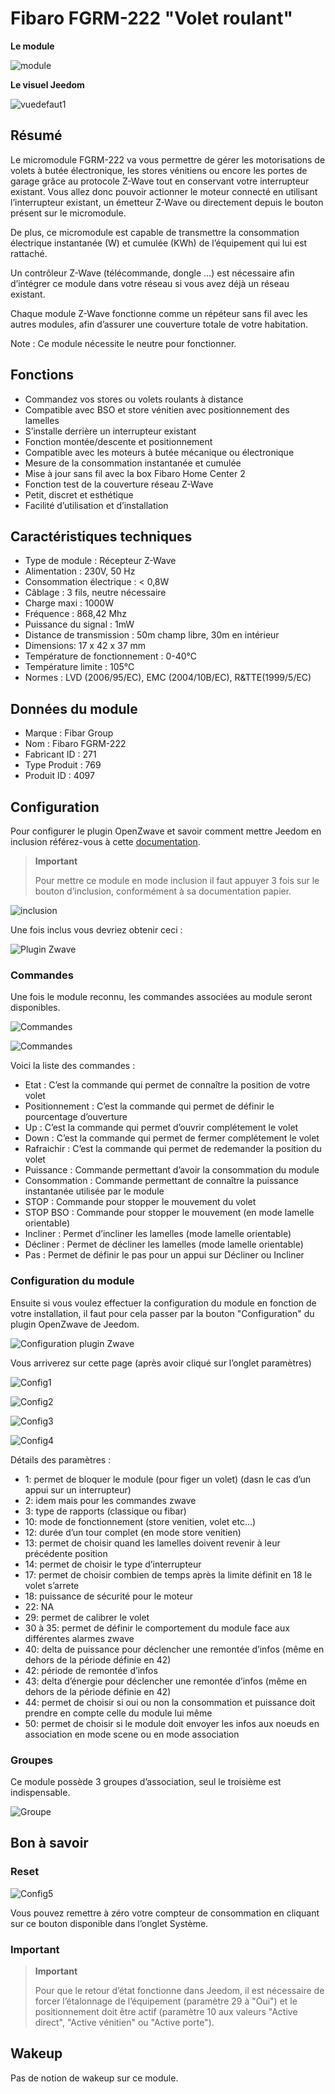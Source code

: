 # Fibaro FGRM-222 "Volet roulant"

**Le module**

![module](images/fibaro.fgrm222/module.jpg)

**Le visuel Jeedom**

![vuedefaut1](images/fibaro.fgrm222/vuedefaut1.jpg)

## Résumé

Le micromodule FGRM-222 va vous permettre de gérer les motorisations de volets à butée électronique, les stores vénitiens ou encore les portes de garage grâce au protocole Z-Wave tout en conservant votre interrupteur existant. Vous allez donc pouvoir actionner le moteur connecté en utilisant l’interrupteur existant, un émetteur Z-Wave ou directement depuis le bouton présent sur le micromodule.

De plus, ce micromodule est capable de transmettre la consommation électrique instantanée (W) et cumulée (KWh) de l’équipement qui lui est rattaché.

Un contrôleur Z-Wave (télécommande, dongle …​) est nécessaire afin d’intégrer ce module dans votre réseau si vous avez déjà un réseau existant.

Chaque module Z-Wave fonctionne comme un répéteur sans fil avec les autres modules, afin d’assurer une couverture totale de votre habitation.

Note : Ce module nécessite le neutre pour fonctionner.

## Fonctions

-   Commandez vos stores ou volets roulants à distance
-   Compatible avec BSO et store vénitien avec positionnement des lamelles
-   S’installe derrière un interrupteur existant
-   Fonction montée/descente et positionnement
-   Compatible avec les moteurs à butée mécanique ou électronique
-   Mesure de la consommation instantanée et cumulée
-   Mise à jour sans fil avec la box Fibaro Home Center 2
-   Fonction test de la couverture réseau Z-Wave
-   Petit, discret et esthétique
-   Facilité d’utilisation et d’installation

## Caractéristiques techniques

-   Type de module : Récepteur Z-Wave
-   Alimentation : 230V, 50 Hz
-   Consommation électrique : &lt; 0,8W
-   Câblage : 3 fils, neutre nécessaire
-   Charge maxi : 1000W
-   Fréquence : 868,42 Mhz
-   Puissance du signal : 1mW
-   Distance de transmission : 50m champ libre, 30m en intérieur
-   Dimensions: 17 x 42 x 37 mm
-   Température de fonctionnement : 0-40°C
-   Température limite : 105°C
-   Normes : LVD (2006/95/EC), EMC (2004/10B/EC), R&TTE(1999/5/EC)

## Données du module

-   Marque : Fibar Group
-   Nom : Fibaro FGRM-222
-   Fabricant ID : 271
-   Type Produit : 769
-   Produit ID : 4097

## Configuration

Pour configurer le plugin OpenZwave et savoir comment mettre Jeedom en inclusion référez-vous à cette [documentation](https://doc.jeedom.com/fr_FR/plugins/automation%20protocol/openzwave/).

> **Important**
>
> Pour mettre ce module en mode inclusion il faut appuyer 3 fois sur le bouton d’inclusion, conformément à sa documentation papier.

![inclusion](images/fibaro.fgrm222/inclusion.jpg)

Une fois inclus vous devriez obtenir ceci :

![Plugin Zwave](images/fibaro.fgrm222/information.jpg)

### Commandes

Une fois le module reconnu, les commandes associées au module seront disponibles.

![Commandes](images/fibaro.fgrm222/commandes.jpg)

![Commandes](images/fibaro.fgrm222/commandes2.jpg)

Voici la liste des commandes :

-   Etat : C’est la commande qui permet de connaître la position de votre volet
-   Positionnement : C’est la commande qui permet de définir le pourcentage d’ouverture
-   Up : C’est la commande qui permet d’ouvrir complétement le volet
-   Down : C’est la commande qui permet de fermer complétement le volet
-   Rafraichir : C’est la commande qui permet de redemander la position du volet
-   Puissance : Commande permettant d’avoir la consommation du module
-   Consommation : Commande permettant de connaître la puissance instantanée utilisée par le module
-   STOP : Commande pour stopper le mouvement du volet
-   STOP BSO : Commande pour stopper le mouvement (en mode lamelle orientable)
-   Incliner : Permet d’incliner les lamelles (mode lamelle orientable)
-   Décliner : Permet de décliner les lamelles (mode lamelle orientable)
-   Pas : Permet de définir le pas pour un appui sur Décliner ou Incliner

### Configuration du module

Ensuite si vous voulez effectuer la configuration du module en fonction de votre installation, il faut pour cela passer par la bouton "Configuration" du plugin OpenZwave de Jeedom.

![Configuration plugin Zwave](images/plugin/bouton_configuration.jpg)

Vous arriverez sur cette page (après avoir cliqué sur l’onglet paramètres)

![Config1](images/fibaro.fgrm222/config1.jpg)

![Config2](images/fibaro.fgrm222/config2.jpg)

![Config3](images/fibaro.fgrm222/config3.jpg)

![Config4](images/fibaro.fgrm222/config4.jpg)

Détails des paramètres :

-   1: permet de bloquer le module (pour figer un volet) (dasn le cas d’un appui sur un interrupteur)
-   2: idem mais pour les commandes zwave
-   3: type de rapports (classique ou fibar)
-   10: mode de fonctionnement (store venitien, volet etc…​)
-   12: durée d’un tour complet (en mode store venitien)
-   13: permet de choisir quand les lamelles doivent revenir à leur précédente position
-   14: permet de choisir le type d’interrupteur
-   17: permet de choisir combien de temps après la limite définit en 18 le volet s’arrete
-   18: puissance de sécurité pour le moteur
-   22: NA
-   29: permet de calibrer le volet
-   30 à 35: permet de définir le comportement du module face aux différentes alarmes zwave
-   40: delta de puissance pour déclencher une remontée d’infos (même en dehors de la période définie en 42)
-   42: période de remontée d’infos
-   43: delta d’énergie pour déclencher une remontée d’infos (même en dehors de la période définie en 42)
-   44: permet de choisir si oui ou non la consommation et puissance doit prendre en compte celle du module lui même
-   50: permet de choisir si le module doit envoyer les infos aux noeuds en association en mode scene ou en mode association

### Groupes

Ce module possède 3 groupes d’association, seul le troisième est indispensable.

![Groupe](images/fibaro.fgrm222/groupe.jpg)

## Bon à savoir

### Reset

![Config5](images/fibaro.fgrm222/config5.jpg)

Vous pouvez remettre à zéro votre compteur de consommation en cliquant sur ce bouton disponible dans l’onglet Système.

### Important

> **Important**
>
> Pour que le retour d’état fonctionne dans Jeedom, il est nécessaire de forcer l’étalonnage de l’équipement (paramètre 29 à "Oui") et le positionnement doit être actif (paramètre 10 aux valeurs "Active direct", "Active vénitien" ou "Active porte").


## Wakeup

Pas de notion de wakeup sur ce module.
